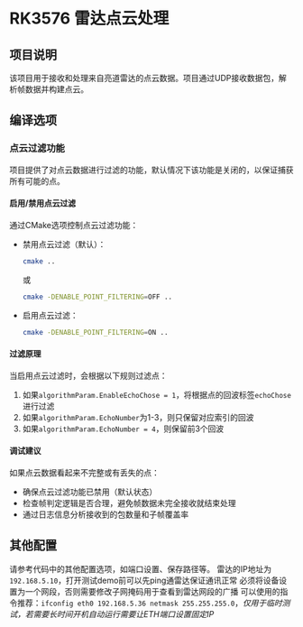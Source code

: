 # RK3576 雷达点云处理

## 项目说明

该项目用于接收和处理来自亮道雷达的点云数据。项目通过UDP接收数据包，解析帧数据并构建点云。

## 编译选项

### 点云过滤功能

项目提供了对点云数据进行过滤的功能，默认情况下该功能是关闭的，以保证捕获所有可能的点。

#### 启用/禁用点云过滤

通过CMake选项控制点云过滤功能：

- 禁用点云过滤（默认）：
  ```bash
  cmake ..
  ```
  或
  ```bash
  cmake -DENABLE_POINT_FILTERING=OFF ..
  ```

- 启用点云过滤：
  ```bash
  cmake -DENABLE_POINT_FILTERING=ON ..
  ```

#### 过滤原理

当启用点云过滤时，会根据以下规则过滤点：

1. 如果`algorithmParam.EnableEchoChose = 1`，将根据点的回波标签`echoChose`进行过滤
2. 如果`algorithmParam.EchoNumber`为1-3，则只保留对应索引的回波
3. 如果`algorithmParam.EchoNumber = 4`，则保留前3个回波

#### 调试建议

如果点云数据看起来不完整或有丢失的点：
- 确保点云过滤功能已禁用（默认状态）
- 检查帧判定逻辑是否合理，避免帧数据未完全接收就结束处理
- 通过日志信息分析接收到的包数量和子帧覆盖率

## 其他配置

请参考代码中的其他配置选项，如端口设置、保存路径等。
雷达的IP地址为`192.168.5.10`，打开测试demo前可以先ping通雷达保证通讯正常
必须将设备设置为一个网段，否则需要修改子网掩码用于查看到雷达网段的广播
可以使用的指令推荐：`ifconfig eth0 192.168.5.36 netmask 255.255.255.0`，*仅用于临时测试，若需要长时间开机自动运行需要让ETH端口设置固定IP*
